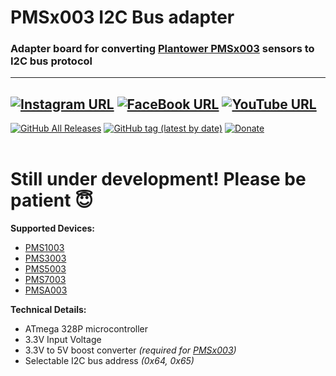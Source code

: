 # PMSx003 I2C Bus adapter
### Adapter board for converting [Plantower PMSx003](https://s.click.aliexpress.com/e/_9GiczE) sensors to I2C bus protocol

------
[![Instagram URL](https://img.shields.io/twitter/url/https/www.instagram.com/homekidd?label=Follow&logo=instagram&style=social)](https://www.instagram.com/homekidd) [![FaceBook URL](https://img.shields.io/twitter/url/https/www.facebook.com/HomeKiid?label=Like&logo=facebook&style=social)](https://www.facebook.com/HomeKiid) [![YouTube URL](https://img.shields.io/twitter/url/https/www.youtube.com/channel/UCkqC_6j1uyYVv7SO3jPe7KA?label=Follow&logo=youtube&style=social)](https://www.youtube.com/channel/UCkqC_6j1uyYVv7SO3jPe7KA)
------

[![GitHub All Releases](https://img.shields.io/github/downloads/HomeKidd/HomeKit-Air-Purifier-ESP8266/total?color=green)](https://github.com/HomeKidd/PMSx003-I2C-Bus-adapter/releases) 
[![GitHub tag (latest by date)](https://img.shields.io/github/v/tag/HomeKidd/PMSx003-I2C-Bus-adapter?color=yellow&label=Latest%20Release)](https://github.com/HomeKidd/PMSx003-I2C-Bus-adapter/releases) 
[![Donate](https://img.shields.io/badge/Donate-PayPal-blue.svg)](https://www.paypal.com/cgi-bin/webscr?cmd=_s-xclick&hosted_button_id=CEYEK69ZYG69S&source=url)
<br/>
<br/>

# Still under development! Please be patient 😇

**Supported Devices:**

* [PMS1003](https://s.click.aliexpress.com/e/_AWzR44)
* [PMS3003](https://s.click.aliexpress.com/e/_AW6foc)
* [PMS5003](https://s.click.aliexpress.com/e/_dX9Hv8F)
* [PMS7003](https://s.click.aliexpress.com/e/_dX9Hv8F)
* [PMSA003](https://s.click.aliexpress.com/e/_dX9Hv8F)

**Technical Details:**
* ATmega 328P microcontroller
* 3.3V Input Voltage
* 3.3V to 5V boost converter _(required for [PMSx003](https://s.click.aliexpress.com/e/_9fx9fa))_
* Selectable I2C bus address _(0x64, 0x65)_
